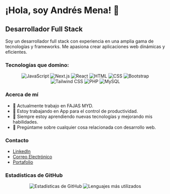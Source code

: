 # ¡Hola, soy Andrés Mena! 👋

## Desarrollador Full Stack

Soy un desarrollador full stack con experiencia en una amplia gama de tecnologías y frameworks. Me apasiona crear aplicaciones web dinámicas y eficientes.

### Tecnologías que domino:

<p align="center">
  <img src="https://img.shields.io/badge/JavaScript-F7DF1E?style=for-the-badge&logo=javascript&logoColor=black" alt="JavaScript" />
  <img src="https://img.shields.io/badge/Next.js-000000?style=for-the-badge&logo=nextdotjs&logoColor=white" alt="Next.js" />
  <img src="https://img.shields.io/badge/React-20232A?style=for-the-badge&logo=react&logoColor=61DAFB" alt="React" />
  <img src="https://img.shields.io/badge/HTML-E34F26?style=for-the-badge&logo=html5&logoColor=white" alt="HTML" />
  <img src="https://img.shields.io/badge/CSS-1572B6?style=for-the-badge&logo=css3&logoColor=white" alt="CSS" />
  <img src="https://img.shields.io/badge/Bootstrap-563D7C?style=for-the-badge&logo=bootstrap&logoColor=white" alt="Bootstrap" />
  <img src="https://img.shields.io/badge/Tailwind%20CSS-38B2AC?style=for-the-badge&logo=tailwind-css&logoColor=white" alt="Tailwind CSS" />
  <img src="https://img.shields.io/badge/PHP-777BB4?style=for-the-badge&logo=php&logoColor=white" alt="PHP" />
  <img src="https://img.shields.io/badge/MySQL-4479A1?style=for-the-badge&logo=mysql&logoColor=white" alt="MySQL" />
</p>

### Acerca de mí

- 💼 Actualmente trabajo en FAJAS MYD.
- 🔭 Estoy trabajando en App para el control de productividad.
- 🌱 Siempre estoy aprendiendo nuevas tecnologías y mejorando mis habilidades.
- 💬 Pregúntame sobre cualquier cosa relacionada con desarrollo web.

### Contacto

- [LinkedIn](https://www.linkedin.com/in/andresmena)
- [Correo Electrónico](mailto:andresmena@example.com)
- [Portafolio](https://www.andresmena.com)

### Estadísticas de GitHub

<p align="center">
  <img src="https://github-readme-stats.vercel.app/api?username=tu_usuario_de_github&show_icons=true&theme=radical" alt="Estadísticas de GitHub" />
  <img src="https://github-readme-stats.vercel.app/api/top-langs/?username=tu_usuario_de_github&layout=compact&theme=radical" alt="Lenguajes más utilizados" />
</p>
